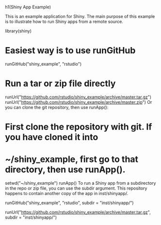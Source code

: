 h1(Shiny App Example)

This is an example application for Shiny. The main purpose of this example is to illustrate how to run Shiny apps from a remote source. 

library(shiny)

# Easiest way is to use runGitHub
runGitHub("shiny_example", "rstudio")

# Run a tar or zip file directly
runUrl("https://github.com/rstudio/shiny_example/archive/master.tar.gz")
runUrl("https://github.com/rstudio/shiny_example/archive/master.zip")
Or you can clone the git repository, then use runApp():

# First clone the repository with git. If you have cloned it into
# ~/shiny_example, first go to that directory, then use runApp().
setwd("~/shiny_example")
runApp()
To run a Shiny app from a subdirectory in the repo or zip file, you can use the subdir argument. This repository happens to contain another copy of the app in inst/shinyapp/.

runGitHub("shiny_example", "rstudio", subdir = "inst/shinyapp/")

runUrl("https://github.com/rstudio/shiny_example/archive/master.tar.gz",
  subdir = "inst/shinyapp/")